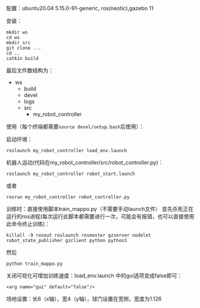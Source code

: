 配置：ubuntu20.04 5.15.0-91-generic, ros(neotic),gazebo 11

安装：

```
mkdir ws
cd ws
mkdir src
git clone ...
cd ..
catkin build
```

最后文件数结构为：

- ws
  - build
  - devel
  - logs
  - src
    - my_robot_controller

使用（每个终端都需要`source devel/setup.bash`后使用）：

启动环境：

```
roslaunch my_robot_controller load_env.launch
```

机器人运动(代码在my_robot_controller/src/robot_controller.py)：

```
roslaunch my_robot_controller robot_start.launch
```
或者
```
rosrun my_robot_controller robot_controller.py
```


训练时：直接使用脚本train_mappo.py（不需要手动launch文件）
首先杀死正在运行的ros进程(每次运行此脚本都需要进行一次，可能会有报错，也可以直接使用此命令终止训练)：
```
killall -9 rosout roslaunch rosmaster gzserver nodelet robot_state_publisher gzclient python python3
```
然后
```
python train_mappo.py
```
关闭可视化可增加训练速度：load_env.launch 中的gui选项变成false即可：
```
<arg name="gui" default="false"/>
```

场地设置：长6（x轴），宽4（y轴），球门设置在宽侧，宽度为1.126

